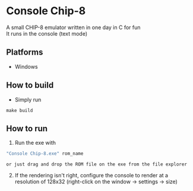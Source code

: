 # Console Chip-8
 A small CHIP-8 emulator written in one day in C for fun  
 It runs in the console (text mode)

## Platforms
 - Windows

## How to build
 - Simply run
 ```Shell
 make build
 ```

## How to run
 1. Run the exe with
 ```PowerShell
 "Console Chip-8.exe" rom_name
 ```
    or just drag and drop the ROM file on the exe from the file explorer

 2. If the rendering isn't right, configure the console to render at a resolution 
    of 128x32 (right-click on the window -> settings -> size)